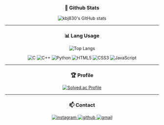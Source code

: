 <div align=center><h3>📁 Github Stats</h3>
  
  ![kbj830's GitHub stats](https://github-readme-stats.vercel.app/api?username=kbj830&show_icons=true&theme=dracula)
  
</div>

***

<div align=center><h3>📊 Lang Usage</h3>
  
  ![Top Langs](https://github-readme-stats.vercel.app/api/top-langs/?username=kbj830&theme=dracula)
   
   ![C](https://img.shields.io/badge/C%20-%232370ED.svg?style=for-the-badge&logo=c&logoColor=white)
   ![C++](https://img.shields.io/badge/C++%20-%2300599C.svg?style=for-the-badge&logo=c%2B%2B&logoColor=white)
   ![Python](https://img.shields.io/badge/Python%20-%2314354C.svg?style=for-the-badge&logo=python&logoColor=white)
   ![HTML5](https://img.shields.io/badge/HTML5%20-%23E34F26.svg?style=for-the-badge&logo=html5&logoColor=white)
   ![CSS3](https://img.shields.io/badge/CSS%20-%231572B6.svg?style=for-the-badge&logo=css3&logoColor=white)
   ![JavaScript](https://img.shields.io/badge/JavaScript%20-%23F7DF1E.svg?style=for-the-badge&logo=javascript&logoColor=black)
   
</div>

***

<div align=center><h3>🏆 Profile</h3>
  
[![Solved.ac Profile](http://mazassumnida.wtf/api/generate_badge?boj=kbj830)](https://solved.ac/kbj830)

</div>

***

<div align=center><h3>📫 Contact</h3>
  
  <a href="https://www.instagram.com/kangbaekjun/" target="_blank">
  <img src="https://img.shields.io/badge/instagram-c25beb.svg?style=for-the-badge&logo=instagram&logoColor=white" alt=instagram style="margin-bottom: 5;" />
  </a>
  <a href="https://github.com/kbj830" target="_blank">
  <img src="https://img.shields.io/badge/github-181717.svg?&style=for-the-badge&logo=github&logoColor=white" alt=github style="margin-bottom: 5;" />
  </a>
  <a href="mailto:kbj20040830@gmail.com" target="_blank">
  <img src="https://img.shields.io/badge/gmail-eb4646.svg?style=for-the-badge&logo=gmail&logoColor=white" alt=gmail style="margin-bottom: 5;" />
  </a>

</div>
